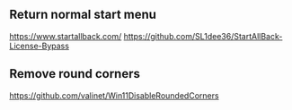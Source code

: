 ## Return normal start menu 
https://www.startallback.com/
https://github.com/SL1dee36/StartAllBack-License-Bypass
## Remove round corners
https://github.com/valinet/Win11DisableRoundedCorners
